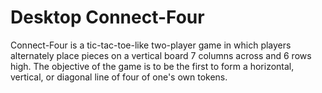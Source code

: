 # Desktop Connect-Four

Connect-Four is a tic-tac-toe-like two-player game in which players alternately place pieces on a vertical board 7 columns across and 6 rows high.
The objective of the game is to be the first to form a horizontal, vertical, or diagonal line of four of one's own tokens.
